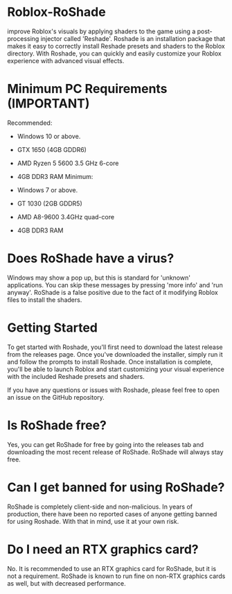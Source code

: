 # Roblox-RoShade
improve Roblox's visuals by applying shaders to the game using a post-processing injector called 'Reshade'. Roshade is an installation package that makes it easy to correctly install Reshade presets and shaders to the Roblox directory. With Roshade, you can quickly and easily customize your Roblox experience with advanced visual effects.


# Minimum PC Requirements (IMPORTANT)
Recommended:

- Windows 10 or above.
- GTX 1650 (4GB GDDR6)
- AMD Ryzen 5 5600 3.5 GHz 6-core
- 4GB DDR3 RAM
Minimum:

- Windows 7 or above.
- GT 1030 (2GB GDDR5)
- AMD A8-9600 3.4GHz quad-core
- 4GB DDR3 RAM

  
# Does RoShade have a virus?
Windows may show a pop up, but this is standard for 'unknown' applications. You can skip these messages by pressing 'more info' and 'run anyway'. RoShade is a false positive due to the fact of it modifying Roblox files to install the shaders.


# Getting Started
To get started with Roshade, you'll first need to download the latest release from the releases page. Once you've downloaded the installer, simply run it and follow the prompts to install Roshade. Once installation is complete, you'll be able to launch Roblox and start customizing your visual experience with the included Reshade presets and shaders.

If you have any questions or issues with Roshade, please feel free to open an issue on the GitHub repository.

# Is RoShade free?
Yes, you can get RoShade for free by going into the releases tab and downloading the most recent release of RoShade. RoShade will always stay free.


# Can I get banned for using RoShade?
RoShade is completely client-side and non-malicious. In years of production, there have been no reported cases of anyone getting banned for using Roshade. With that in mind, use it at your own risk.


# Do I need an RTX graphics card?
No. It is recommended to use an RTX graphics card for RoShade, but it is not a requirement. RoShade is known to run fine on non-RTX graphics cards as well, but with decreased performance.

